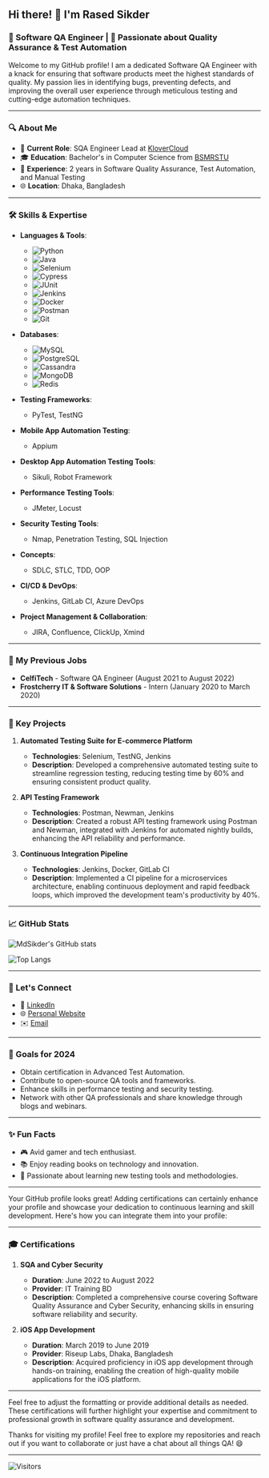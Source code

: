 ## Hi there! 👋 I'm Rased Sikder

### 🧪 Software QA Engineer | 🚀 Passionate about Quality Assurance & Test Automation

Welcome to my GitHub profile! I am a dedicated Software QA Engineer with a knack for ensuring that software products meet the highest standards of quality. My passion lies in identifying bugs, preventing defects, and improving the overall user experience through meticulous testing and cutting-edge automation techniques.

---

### 🔍 About Me

- 🏢 **Current Role**: SQA Engineer Lead at [KloverCloud](https://www.klovercloud.com/)
- 🎓 **Education**: Bachelor's in Computer Science from [BSMRSTU](https://www.bsmrstu.edu.bd/s/)
- 💼 **Experience**: 2 years in Software Quality Assurance, Test Automation, and Manual Testing
- 🌐 **Location**: Dhaka, Bangladesh

---

### 🛠️ Skills & Expertise

- **Languages & Tools**: 
  - ![Python](https://img.shields.io/badge/-Python-3776AB?style=flat&logo=python&logoColor=white)
  - ![Java](https://img.shields.io/badge/-Java-007396?style=flat&logo=java&logoColor=white)
  - ![Selenium](https://img.shields.io/badge/-Selenium-43B02A?style=flat&logo=selenium&logoColor=white)
  - ![Cypress](https://img.shields.io/badge/-Cypress-17202C?style=flat&logo=cypress&logoColor=white)
  - ![JUnit](https://img.shields.io/badge/-JUnit-25A162?style=flat&logo=junit5&logoColor=white)
  - ![Jenkins](https://img.shields.io/badge/-Jenkins-D24939?style=flat&logo=jenkins&logoColor=white)
  - ![Docker](https://img.shields.io/badge/-Docker-2496ED?style=flat&logo=docker&logoColor=white)
  - ![Postman](https://img.shields.io/badge/-Postman-FF6C37?style=flat&logo=postman&logoColor=white)
  - ![Git](https://img.shields.io/badge/-Git-F05032?style=flat&logo=git&logoColor=white)
    
- **Databases**:
  - ![MySQL](https://img.shields.io/badge/-MySQL-4479A1?style=flat&logo=mysql&logoColor=white)
  - ![PostgreSQL](https://img.shields.io/badge/-PostgreSQL-336791?style=flat&logo=postgresql&logoColor=white)
  - ![Cassandra](https://img.shields.io/badge/-Cassandra-1287B1?style=flat&logo=apache-cassandra&logoColor=white)
  - ![MongoDB](https://img.shields.io/badge/-MongoDB-47A248?style=flat&logo=mongodb&logoColor=white)
  - ![Redis](https://img.shields.io/badge/-Redis-DC382D?style=flat&logo=redis&logoColor=white)
- **Testing Frameworks**: 
  - PyTest, TestNG

- **Mobile App Automation Testing**: 
  - Appium

- **Desktop App Automation Testing Tools**: 
  - Sikuli, Robot Framework

- **Performance Testing Tools**: 
  - JMeter, Locust

- **Security Testing Tools**: 
  - Nmap, Penetration Testing, SQL Injection

- **Concepts**:
  - SDLC, STLC, TDD, OOP

- **CI/CD & DevOps**: 
  - Jenkins, GitLab CI, Azure DevOps

- **Project Management & Collaboration**: 
  - JIRA, Confluence, ClickUp, Xmind

---

### 💼 My Previous Jobs

- **CelfiTech** - Software QA Engineer (August 2021 to August 2022)
- **Frostcherry IT & Software Solutions** - Intern (January 2020 to March 2020)

---


### 🌟 Key Projects

1. **Automated Testing Suite for E-commerce Platform**
   - **Technologies**: Selenium, TestNG, Jenkins
   - **Description**: Developed a comprehensive automated testing suite to streamline regression testing, reducing testing time by 60% and ensuring consistent product quality.

2. **API Testing Framework**
   - **Technologies**: Postman, Newman, Jenkins
   - **Description**: Created a robust API testing framework using Postman and Newman, integrated with Jenkins for automated nightly builds, enhancing the API reliability and performance.

3. **Continuous Integration Pipeline**
   - **Technologies**: Jenkins, Docker, GitLab CI
   - **Description**: Implemented a CI pipeline for a microservices architecture, enabling continuous deployment and rapid feedback loops, which improved the development team's productivity by 40%.

---

### 📈 GitHub Stats

![MdSikder's GitHub stats](https://github-readme-stats.vercel.app/api?username=MdSikder&show_icons=true&theme=radical)

![Top Langs](https://github-readme-stats.vercel.app/api/top-langs/?username=MdSikder&layout=compact&theme=radical)

---

### 🤝 Let's Connect

- 💼 [LinkedIn](https://www.linkedin.com/in/md-sikder/)
- 🌐 [Personal Website](https://poraginsights.blogspot.com/)
- ✉️ [Email](rased.sikder@klovercloud.com)

---

### 🎯 Goals for 2024

- Obtain certification in Advanced Test Automation.
- Contribute to open-source QA tools and frameworks.
- Enhance skills in performance testing and security testing.
- Network with other QA professionals and share knowledge through blogs and webinars.

---

### ✨ Fun Facts

- 🎮 Avid gamer and tech enthusiast.
- 📚 Enjoy reading books on technology and innovation.
- 🌱 Passionate about learning new testing tools and methodologies.

---
Your GitHub profile looks great! Adding certifications can certainly enhance your profile and showcase your dedication to continuous learning and skill development. Here's how you can integrate them into your profile:

---

### 🎓 Certifications

1. **SQA and Cyber Security**
   - **Duration**: June 2022 to August 2022
   - **Provider**: IT Training BD
   - **Description**: Completed a comprehensive course covering Software Quality Assurance and Cyber Security, enhancing skills in ensuring software reliability and security.

2. **iOS App Development**
   - **Duration**: March 2019 to June 2019
   - **Provider**: Riseup Labs, Dhaka, Bangladesh
   - **Description**: Acquired proficiency in iOS app development through hands-on training, enabling the creation of high-quality mobile applications for the iOS platform.

---

Feel free to adjust the formatting or provide additional details as needed. These certifications will further highlight your expertise and commitment to professional growth in software quality assurance and development.

Thanks for visiting my profile! Feel free to explore my repositories and reach out if you want to collaborate or just have a chat about all things QA! 😄

---

![Visitors](https://komarev.com/ghpvc/?username=MdSikder&color=blue)
